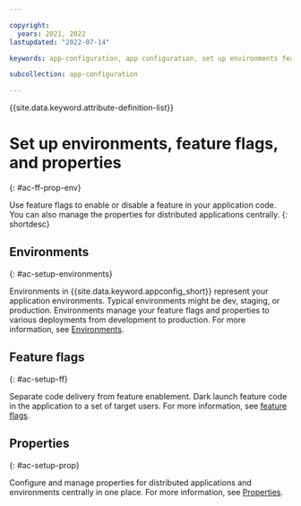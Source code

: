 ```yaml
---

copyright:
  years: 2021, 2022
lastupdated: "2022-07-14"

keywords: app-configuration, app configuration, set up environments feature flags and properties, feature flags, properties, environments

subcollection: app-configuration

---
```


{{site.data.keyword.attribute-definition-list}}

# Set up environments, feature flags, and properties
{: #ac-ff-prop-env}

Use feature flags to enable or disable a feature in your application code. You can also manage the properties for distributed applications centrally.
{: shortdesc}

## Environments
{: #ac-setup-environments}

Environments in {{site.data.keyword.appconfig_short}} represent your application environments. Typical environments might be dev, staging, or production. Environments manage your feature flags and properties to various deployments from development to production. For more information, see [Environments](/docs/app-configuration?topic=app-configuration-ac-environments).

## Feature flags
{: #ac-setup-ff}

Separate code delivery from feature enablement. Dark launch feature code in the application to a set of target users. For more information, see [feature flags](/docs/app-configuration?topic=app-configuration-ac-feature-flags).

## Properties
{: #ac-setup-prop}

Configure and manage properties for distributed applications and environments centrally in one place. For more information, see [Properties](/docs/app-configuration?topic=app-configuration-ac-properties).
